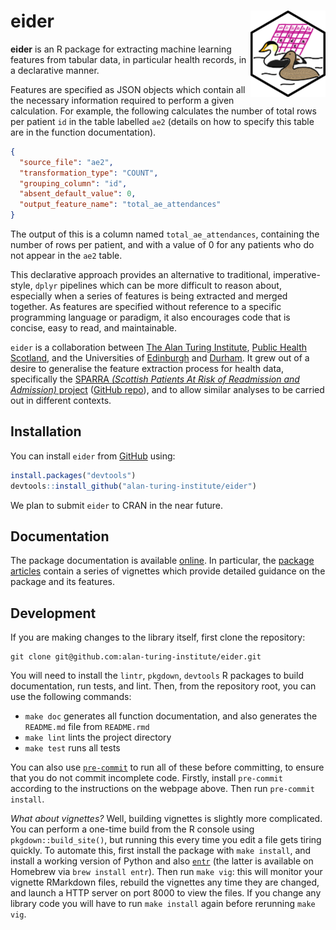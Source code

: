 
<!-- README.md is generated from README.Rmd. Please edit that file -->

# eider <img src="man/figures/eider_hexagon.png" align="right" height="138" />

<!-- badges: start -->
<!-- badges: end -->

**eider** is an R package for extracting machine learning features from
tabular data, in particular health records, in a declarative manner.

Features are specified as JSON objects which contain all the necessary
information required to perform a given calculation. For example, the
following calculates the number of total rows per patient `id` in the
table labelled `ae2` (details on how to specify this table are in the
function documentation).

``` json
{
  "source_file": "ae2",
  "transformation_type": "COUNT",
  "grouping_column": "id",
  "absent_default_value": 0,
  "output_feature_name": "total_ae_attendances"
}
```

The output of this is a column named `total_ae_attendances`, containing
the number of rows per patient, and with a value of 0 for any patients
who do not appear in the `ae2` table.

This declarative approach provides an alternative to traditional,
imperative-style, `dplyr` pipelines which can be more difficult to
reason about, especially when a series of features is being extracted
and merged together. As features are specified without reference to a
specific programming language or paradigm, it also encourages code that
is concise, easy to read, and maintainable.

`eider` is a collaboration between [The Alan Turing
Institute](https://www.turing.ac.uk/), [Public Health
Scotland](https://publichealthscotland.scot/), and the Universities of
[Edinburgh](https://www.ed.ac.uk) and
[Durham](https://www.durham.ac.uk). It grew out of a desire to
generalise the feature extraction process for health data, specifically
the [SPARRA *(Scottish Patients At Risk of Readmission and Admission)*
project](https://www.gov.scot/publications/sparra-made-easy/) ([GitHub
repo](https://github.com/jamesliley/SPARRAv4)), and to allow similar
analyses to be carried out in different contexts.

## Installation

You can install `eider` from [GitHub](https://github.com/) using:

``` r
install.packages("devtools")
devtools::install_github("alan-turing-institute/eider")
```

We plan to submit `eider` to CRAN in the near future.

## Documentation

The package documentation is available
[online](https://alan-turing-institute.github.io/eider/). In particular,
the [package
articles](https://alan-turing-institute.github.io/eider/articles/)
contain a series of vignettes which provide detailed guidance on the
package and its features.

## Development

If you are making changes to the library itself, first clone the
repository:

    git clone git@github.com:alan-turing-institute/eider.git

You will need to install the `lintr`, `pkgdown`, `devtools` R packages
to build documentation, run tests, and lint. Then, from the repository
root, you can use the following commands:

- `make doc` generates all function documentation, and also generates
  the `README.md` file from `README.rmd`
- `make lint` lints the project directory
- `make test` runs all tests

You can also use [`pre-commit`](https://pre-commit.com/) to run all of
these before committing, to ensure that you do not commit incomplete
code. Firstly, install `pre-commit` according to the instructions on the
webpage above. Then run `pre-commit install`.

*What about vignettes?* Well, building vignettes is slightly more
complicated. You can perform a one-time build from the R console using
`pkgdown::build_site()`, but running this every time you edit a file
gets tiring quickly. To automate this, first install the package with
`make install`, and install a working version of Python and also
[`entr`](https://github.com/eradman/entr) (the latter is available on
Homebrew via `brew install entr`). Then run `make vig`: this will
monitor your vignette RMarkdown files, rebuild the vignettes any time
they are changed, and launch a HTTP server on port 8000 to view the
files. If you change any library code you will have to run
`make install` again before rerunning `make vig`.
